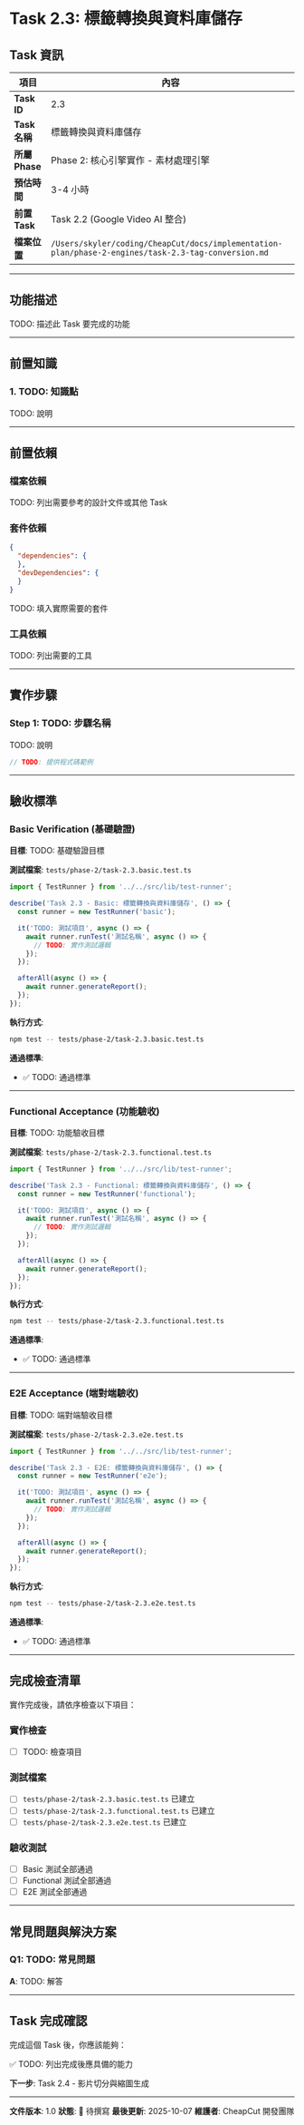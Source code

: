 # Task 2.3: 標籤轉換與資料庫儲存

## Task 資訊

| 項目 | 內容 |
|------|------|
| **Task ID** | 2.3 |
| **Task 名稱** | 標籤轉換與資料庫儲存 |
| **所屬 Phase** | Phase 2: 核心引擎實作 - 素材處理引擎 |
| **預估時間** | 3-4 小時 |
| **前置 Task** | Task 2.2 (Google Video AI 整合) |
| **檔案位置** | `/Users/skyler/coding/CheapCut/docs/implementation-plan/phase-2-engines/task-2.3-tag-conversion.md` |

---

## 功能描述

TODO: 描述此 Task 要完成的功能

---

## 前置知識

### 1. TODO: 知識點

TODO: 說明

---

## 前置依賴

### 檔案依賴
TODO: 列出需要參考的設計文件或其他 Task

### 套件依賴
```json
{
  "dependencies": {
  },
  "devDependencies": {
  }
}
```

TODO: 填入實際需要的套件

### 工具依賴
TODO: 列出需要的工具

---

## 實作步驟

### Step 1: TODO: 步驟名稱

TODO: 說明

```typescript
// TODO: 提供程式碼範例
```

---

## 驗收標準

### Basic Verification (基礎驗證)

**目標**: TODO: 基礎驗證目標

**測試檔案**: `tests/phase-2/task-2.3.basic.test.ts`

```typescript
import { TestRunner } from '../../src/lib/test-runner';

describe('Task 2.3 - Basic: 標籤轉換與資料庫儲存', () => {
  const runner = new TestRunner('basic');

  it('TODO: 測試項目', async () => {
    await runner.runTest('測試名稱', async () => {
      // TODO: 實作測試邏輯
    });
  });

  afterAll(async () => {
    await runner.generateReport();
  });
});
```

**執行方式**:
```bash
npm test -- tests/phase-2/task-2.3.basic.test.ts
```

**通過標準**:
- ✅ TODO: 通過標準

---

### Functional Acceptance (功能驗收)

**目標**: TODO: 功能驗收目標

**測試檔案**: `tests/phase-2/task-2.3.functional.test.ts`

```typescript
import { TestRunner } from '../../src/lib/test-runner';

describe('Task 2.3 - Functional: 標籤轉換與資料庫儲存', () => {
  const runner = new TestRunner('functional');

  it('TODO: 測試項目', async () => {
    await runner.runTest('測試名稱', async () => {
      // TODO: 實作測試邏輯
    });
  });

  afterAll(async () => {
    await runner.generateReport();
  });
});
```

**執行方式**:
```bash
npm test -- tests/phase-2/task-2.3.functional.test.ts
```

**通過標準**:
- ✅ TODO: 通過標準

---

### E2E Acceptance (端對端驗收)

**目標**: TODO: 端對端驗收目標

**測試檔案**: `tests/phase-2/task-2.3.e2e.test.ts`

```typescript
import { TestRunner } from '../../src/lib/test-runner';

describe('Task 2.3 - E2E: 標籤轉換與資料庫儲存', () => {
  const runner = new TestRunner('e2e');

  it('TODO: 測試項目', async () => {
    await runner.runTest('測試名稱', async () => {
      // TODO: 實作測試邏輯
    });
  });

  afterAll(async () => {
    await runner.generateReport();
  });
});
```

**執行方式**:
```bash
npm test -- tests/phase-2/task-2.3.e2e.test.ts
```

**通過標準**:
- ✅ TODO: 通過標準

---

## 完成檢查清單

實作完成後，請依序檢查以下項目：

### 實作檢查
- [ ] TODO: 檢查項目

### 測試檔案
- [ ] `tests/phase-2/task-2.3.basic.test.ts` 已建立
- [ ] `tests/phase-2/task-2.3.functional.test.ts` 已建立
- [ ] `tests/phase-2/task-2.3.e2e.test.ts` 已建立

### 驗收測試
- [ ] Basic 測試全部通過
- [ ] Functional 測試全部通過
- [ ] E2E 測試全部通過

---

## 常見問題與解決方案

### Q1: TODO: 常見問題

**A**: TODO: 解答

---

## Task 完成確認

完成這個 Task 後，你應該能夠：

✅ TODO: 列出完成後應具備的能力

**下一步**: Task 2.4 - 影片切分與縮圖生成

---

**文件版本**: 1.0
**狀態**: 📝 待撰寫
**最後更新**: 2025-10-07
**維護者**: CheapCut 開發團隊
